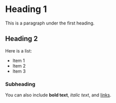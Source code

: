 
# Heading 1
This is a paragraph under the first heading.

## Heading 2
Here is a list:
- Item 1
- Item 2
- Item 3

### Subheading
You can also include **bold text**, *italic text*, and [links](https://example.com).
